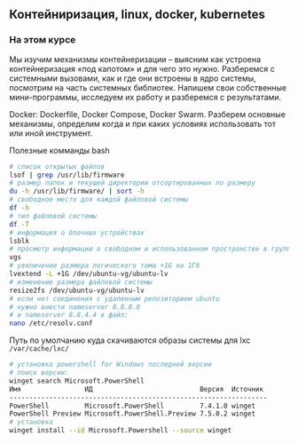 ## Контейниризация, linux, docker, kubernetes
### На этом курсе
Мы изучим механизмы контейнеризации – выясним как устроена контейнеризация «под капотом» и для чего это нужно. Разберемся с системными вызовами, как и где они встроены в ядро системы, посмотрим на часть системных библиотек. Напишем свои собственные мини-программы, исследуем их работу и разберемся с результатами.

Docker: Dockerfile, Docker Compose, Docker Swarm. Разберем основные механизмы, определим когда и при каких условиях использовать тот или иной инструмент.

Полезные комманды bash
```bash
# список открытых файлов
lsof | grep /usr/lib/firmware
# размер папок и текущей директории отсортированных по размеру
du -h /usr/lib/firmware/ | sort -h
# свободное место для каждой файловой системы
df -h
# тип файловой системы
df -T
# информация о блочных устройствах
lsblk
# просмотр информации о свободном и использованном пространстве в группах томов LVM
vgs
# увеличение размера логического тома +1G на 1Гб
lvextend -L +1G /dev/ubuntu-vg/ubuntu-lv
# изменение размера файловой системы
resize2fs /dev/ubuntu-vg/ubuntu-lv
# если нет соединения с удаленным репозиторием ubuntu
# нужно внести nameserver 8.8.8.8
# и nameserver 8.8.4.4 в файл:
nano /etc/resolv.conf
```

Путь по умолчанию куда скачиваются образы системы для lxc `/var/cache/lxc/`

```bash
# установка powershell for Windows последней версии
# поиск версии:
winget search Microsoft.PowerShell
Имя                ИД                           Версия  Источник
-----------------------------------------------------------------
PowerShell         Microsoft.PowerShell         7.4.1.0 winget
PowerShell Preview Microsoft.PowerShell.Preview 7.5.0.2 winget
# установка
winget install --id Microsoft.Powershell --source winget
```